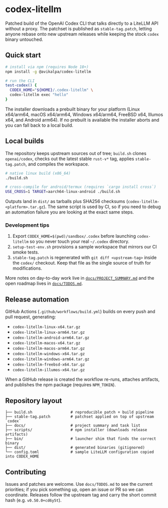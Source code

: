 # codex-litellm

Patched build of the OpenAI Codex CLI that talks directly to a LiteLLM API without a proxy.  The patchset is published as `stable-tag.patch`, letting anyone rebase onto new upstream releases while keeping the stock `codex` binary untouched.

## Quick start

```bash
# install via npm (requires Node 18+)
npm install -g @avikalpa/codex-litellm

# run the CLI
test-codex() {
  CODEX_HOME="${HOME}/.codex-litellm" \
  codex-litellm exec "hello"
}
```

The installer downloads a prebuilt binary for your platform (Linux x64/arm64, macOS x64/arm64, Windows x64/arm64, FreeBSD x64, Illumos x64, and Android arm64).  If no prebuilt is available the installer aborts and you can fall back to a local build.

## Local builds

The repository keeps upstream sources out of tree; `build.sh` clones `openai/codex`, checks out the latest stable `rust-v*` tag, applies `stable-tag.patch`, and compiles the workspace.

```bash
# native linux build (x86_64)
./build.sh

# cross-compile for android/termux (requires `cargo install cross`)
USE_CROSS=1 TARGET=aarch64-linux-android ./build.sh
```

Outputs land in `dist/` as tarballs plus SHA256 checksums (`codex-litellm-<platform>.tar.gz`).  The same script is used by CI, so if you need to debug an automation failure you are looking at the exact same steps.

### Development tips

1. Export `CODEX_HOME=$(pwd)/sandbox/.codex` before launching `codex-litellm` so you never touch your real `~/.codex` directory.
2. `setup-test-env.sh` provisions a sample workspace that mirrors our CI smoke tests.
3. `stable-tag.patch` is regenerated with `git diff <upstream-tag>` inside the `codex/` checkout.  Keep that file as the single source of truth for modifications.

More notes on day-to-day work live in [`docs/PROJECT_SUMMARY.md`](docs/PROJECT_SUMMARY.md) and the open roadmap lives in [`docs/TODOS.md`](docs/TODOS.md).

## Release automation

GitHub Actions (`.github/workflows/build.yml`) builds on every push and pull request, generating:

- `codex-litellm-linux-x64.tar.gz`
- `codex-litellm-linux-arm64.tar.gz`
- `codex-litellm-android-arm64.tar.gz`
- `codex-litellm-macos-x64.tar.gz`
- `codex-litellm-macos-arm64.tar.gz`
- `codex-litellm-windows-x64.tar.gz`
- `codex-litellm-windows-arm64.tar.gz`
- `codex-litellm-freebsd-x64.tar.gz`
- `codex-litellm-illumos-x64.tar.gz`

When a GitHub release is created the workflow re-runs, attaches artifacts, and publishes the npm package (requires `NPM_TOKEN`).

## Repository layout

```
├── build.sh                 # reproducible patch + build pipeline
├── stable-tag.patch         # patchset applied on top of upstream `codex`
├── docs/                    # project summary and task list
├── scripts/                 # npm installer (downloads release artifacts)
├── bin/                     # launcher shim that finds the correct binary
├── dist/                    # generated binaries (gitignored)
└── config.toml              # sample LiteLLM configuration copied into CODEX_HOME
```

## Contributing

Issues and patches are welcome.  Use `docs/TODOS.md` to see the current priorities; if you pick something up, open an issue or PR so we can coordinate.  Releases follow the upstream tag and carry the short commit hash (e.g. `v0.50.0+cd6y5t`).
